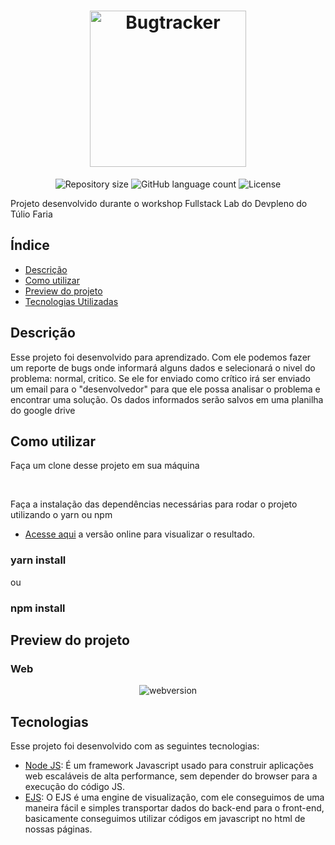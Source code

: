<h1 align="center">
  <img alt="Bugtracker" src="https://ik.imagekit.io/8qmbx6p1dq/Assets/bugtracker-logo_pYr2EcsuF.png" width="250px" />
</h1>

<p align="center">
 <img alt="Repository size" src="https://img.shields.io/github/repo-size/luizeduul/bugtracker">
 <img alt="GitHub language count" src="https://img.shields.io/github/languages/count/luizeduul/bugtracker">
 <img alt="License" src="https://img.shields.io/badge/license-MIT-brightgreen">
</p>

<p>Projeto desenvolvido durante o workshop Fullstack Lab do Devpleno do Túlio Faria</p>

## Índice
- [Descrição](#descrição)
- [Como utilizar](#como-utilizar)
- [Preview do projeto](#preview-do-projeto)
- [Tecnologias Utilizadas](#tecnologias)

## Descrição
<p> Esse projeto foi desenvolvido para aprendizado. Com ele podemos fazer um reporte de bugs onde informará alguns dados e selecionará o nivel do problema: normal, critico. Se ele for enviado como crítico irá ser enviado um email para o "desenvolvedor" para que ele possa analisar o problema e encontrar uma solução. Os dados informados serão salvos em uma planilha do google drive</p>
      
## Como utilizar 
<p>Faça um clone desse projeto em sua máquina</p><br>
<p>Faça a instalação das dependências necessárias para rodar o projeto utilizando o yarn ou npm<p>
  
- [Acesse aqui](https://bugtracker.luizeduardr.now.sh/) a versão online para visualizar o resultado. 
 
### yarn install

<p>ou</p>

### npm install

## Preview do projeto

<h3>Web</h3>
<p align="center">
  <img alt="webversion" src="https://ik.imagekit.io/8qmbx6p1dq/Assets/ezgif.com-optimize_OP8FvPAf8.gif"/>
</p>

## Tecnologias
 Esse projeto foi desenvolvido com as seguintes tecnologias:
  - [Node JS](https://nodejs.org/en/): É um framework Javascript usado para construir aplicações web escaláveis de alta performance, sem depender do browser para a execução do código JS.
  - [EJS](https://ejs.co/): O EJS é uma engine de visualização, com ele conseguimos de uma maneira fácil e simples transportar dados do back-end para o front-end, basicamente conseguimos utilizar códigos em javascript no html de nossas páginas.
 

